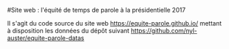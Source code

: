 #Site web : l'équité de temps de parole à la présidentielle 2017

Il s'agit du code source du site web https://equite-parole.github.io/ mettant à disposition les données du dépôt suivant https://github.com/nyl-auster/equite-parole-datas

